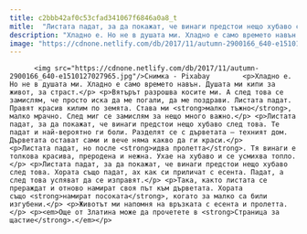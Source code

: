 ```yaml
---
title: c2bbb42af0c53cfad341067f6846a0a8_t
mitle:  "Листата падат, за да покажат, че винаги предстои нещо хубаво след това"
description: "Хладно е. Но не в душата ми. Хладно е само времето навън. Душата ми кипи за живот, за страст. Вятърът разрошва косите ми. А след това се замислям, че просто иска да ме погали, да ме поздрави. Листата падат. Правят красив килим по земята. Става ми малко тъжно, малко мрачно. След миг се замислям за нещо …"
image: "https://cdnone.netlify.com/db/2017/11/autumn-2900166_640-e1510127027965.jpg"
---
```


          <img src="https://cdnone.netlify.com/db/2017/11/autumn-2900166_640-e1510127027965.jpg"/>Снимка - Pixabay        <p>Хладно е. Но не в душата ми. Хладно е само времето навън. Душата ми кипи за живот, за страст.</p> <p>Вятърът разрошва косите ми. А след това се замислям, че просто иска да ме погали, да ме поздрави. Листата падат. Правят красив килим по земята. Става ми <strong>малко тъжно</strong>, малко мрачно. След миг се замислям за нещо много важно.</p> <p>Листата падат, за да покажат, че винаги предстои нещо хубаво след това. Те падат и най-вероятно ги боли. Разделят се с дърветата – техният дом. Дърветата остават сами и вече няма какво да ги краси.</p>     <p>Листата падат, но после <strong>идва пролетта</strong>. Тя винаги е толкова красива, преродена и нежна. Ухае на хубаво и се усмихва топло.</p> <p>Листата падат, за да покажат, че винаги предстои нещо хубаво след това. Хората също падат, ах как си приличат с есента. Падат, а след това успяват да се изправят.</p> <p>Така, както листата се прераждат и отново намират своя път към дърветата. Хората също <strong>намират посоката</strong>, когато за малко са били изгубени.</p> <p>Животът ми напомня на връзката с есента и пролетта.</p> <p><em>Още от Златина може да прочетете в <strong>Страница за щастие</strong>.</em></p>        